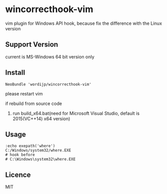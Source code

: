 # wincorrecthook-vim

vim plugin for Windows API hook, because fix the difference with the Linux version

## Support Version

current is MS-Windows 64 bit version only

## Install

```vim:.vimrc
NeoBundle 'wordijp/wincorrecthook-vim'
```

please restart vim

if rebuild from source code

1. run build_x64.bat(need for Microsoft Visual Studio, default is 2015(VC++14) x64 version)

## Usage

```vim:
:echo exepath('where')
C:/Windows/system32/where.EXE
# hook before
# C:\Windows\system32\where.EXE
```

## Licence

MIT
